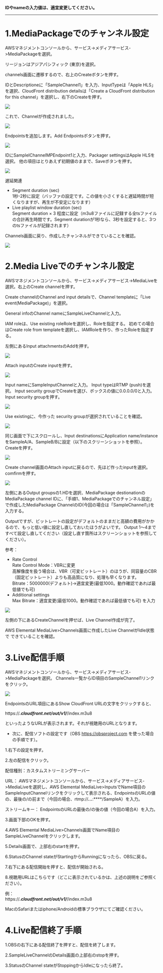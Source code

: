 **IDやnameの入力値は、適宜変更してください。**

----

# 1.MediaPackageでのチャンネル設定


AWSマネジメントコンソールから、サービス->メディアサービス->MediaPackageを選択。

リージョンはアジアパシフィック (東京)を選択。

channels画面に遷移するので、右上のCreateボタンを押す。

IDとDescriptioneに「SampleChannel1」を入力、InputTypeは「Apple HLS」を選択、CloudFront
distribution detailsは「Create a CloudFront distribution for this
channel」を選択し、右下のCreateを押す。

![](screenshots/AWS001.png)

これで、Channelが作成されました。

![](screenshots/AWS002.png)


Endpointsを追加します。Add Endpointsボタンを押す。

![](screenshots/AWS003.png)

IDにSampleIChanneIMPEndpoint1と入力、Packager settingsはApple HLSを選択。
他の項目はとりあえず初期値のままで、Saveボタンを押す。

![](screenshots/AWS004.png)

遅延関連

- Segment duration (sec)  
1秒-2秒に設定（バッファの設定です。この値を小さくすると遅延時間が短くなりますが、再生が不安定になります）
- Live playlist window duration (sec)  
Segment duration × 3 程度に設定（m3u8ファイルに記録する全tsファイルの合計再生時間です。Segment durationが1秒なら、3秒を設定すると、3つのtsファイルが記録されます）

Channels画面に戻り、作成したチャンネルができていることを確認。

![](screenshots/AWS005.png)

# 2.Media Liveでのチャンネル設定

AWSマネジメントコンソールから、サービス->メディアサービス->MediaLiveを選択。右上のCreate channelを押す。

Create channelのChannel and input detailsで、Channel templateに「Live
event(MediaPackage)」を選択。

General infoのChannel nameにSampleLiveChannelと入力。

IAM roleは、Use existing roleRoleを選択し、Roleを指定する。
初めての場合はCreate role from templateを選択し、IAMRoleを作り、作ったRoleを指定する。

左側にあるInput attachmentsのAddを押す。

![](screenshots/AWS006.png)

Attach inputのCreate inputを押す。

![](screenshots/AWS008.png)

Input nameにSampleInputChannelと入力。
Input typeはRTMP (push)を選択。
Input security groupでCreateを選び、ボックスの値に0.0.0.0/0と入力。
Input security groupを押す。

![](screenshots/AWS009.png)

Use existingに、今作った security groupが選択されていることを確認。

![](screenshots/AWS010.png)

同じ画面で下にスクロールし、Input destinationsにApplication
name/instanceをSampleA/A、SampleB/Bに設定（以下のスクリーンショットを参照）。
Createを押す。

![](screenshots/AWS011.png)

Create channel画面のAttach inputに戻るので、先ほど作ったinputを選択。
comfirmを押す。

![](screenshots/AWS012.png)


左側にあるOutput groupsの1.HDを選択、MediaPackage destionationのMediaPackage
channel IDに、「手順1、MediaPackageでのチャンネル設定」で作成したMediaPackage
ChannelのID(今回の場合は「SampleChannel1」)を入力する。

Outputですが、ビットレートの設定がデフォルトのままだと高額の費用がかかるので、もっと低い値に設定し直しておいたほうがよいです。
Output 1～4まですべて設定し直してください（設定し直す箇所はスクリーンショットを参照してください）。

参考：
- Rate Control  
Rate Control Mode：VBRに変更  
高解像度を扱う場合は、VBR（可変ビットレート）のほうが、同容量のCBR（固定ビットレート）よりも高品質になり、処理も早くなります。  
Bitrate：5000000(デフォルト)→適宜変更(最低1000。動作確認であれば最低値でも可)  
- Additional settings  
Max Bitrate：適宜変更(最低1000。動作確認であれば最低値でも可) を入力  

![](screenshots/AWS007.png)

左側の下にあるCreateChannelを押せば、Live Channel作成が完了。

AWS Elemental MediaLive>Channels画面に作成したLive ChannelがIdle状態で
できていることを確認。

# 3.Live配信手順

AWSマネジメントコンソールから、サービス->メディアサービス->MediaPackageを選択。
Channels一覧からID項目のSampleChannel1リンクをクリック。

![](screenshots/AWS013.png)

EndpointsのURL項目にあるShow CloudFront URLの文字をクリックすると、  

https://*****.cloudfront.net/out/v1/*****/index.m3u8  

といったようなURLが表示されます。それが視聴用のURLとなります。

- 次に、配信ソフトの設定です（OBS https://obsproject.com を使った場合の手順です）。

1.右下の設定を押す。

2.左の配信をクリック。

配信種別：カスタムストリーミングサーバー

URL：
AWSマネジメントコンソールから、サービス->メディアサービス->MediaLiveを選択し、AWS Elemental
MediaLive>InputsでName項目のSampleInputChannelリンクをクリックして表示される、EndpointsのURLの値の、最後の/の前まで（今回の場合、rtmp://***.***.***.***:****/SampleA）を入力。

ストリームキー：
EndpointsのURLの最後の/の後の値（今回の場合A）を入力。

3.画面下部のOKを押す。

4.AWS Elemental MediaLive>Channels画面でName項目のSampleLiveChannelをクリックします。

5.Details画面で、上部右のstartを押す。

6.StatusのChannel stateがStartingからRunningになったら、OBSに戻る。

7.右下にある配信開始を押すと、配信が開始される。

8.視聴用URLはこちらです（どこに表示されているかは、上述の説明をご参照ください）。

例：  
https://*****.cloudfront.net/out/v1/*****/index.m3u8

MacのSafariまたはiphone/Androidの標準ブラウザにてご確認ください。

# 4.Live配信終了手順

1.OBSの右下にある配信終了を押すと、配信を終了します。

2.SampleLiveChannelのDetails画面の上部右のstopを押す。

3.StatusのChannel stateがStoppingからIdleになったら終了。
